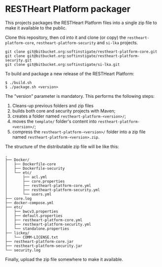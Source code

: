 # RESTHeart Platform packager

This projects packages the RESTHeart Platform files into a single zip file to make it available to the public.

Clone this repository, then cd into it and clone (or copy) the `restheart-platform-core`,  `restheart-platform-security` and `si-lka` projects.

```
git clone git@bitbucket.org:softinstigate/restheart-platform-core.git
git clone git@bitbucket.org:softinstigate/restheart-platform-security.git
git clone git@bitbucket.org:softinstigate/si-lka.git
```

To build and package a new release of the RESTHeart Platform:

```
$ ./build.sh
$ ./package.sh <version>
```

The "version" parameter is mandatory. This performs the following steps:

1. Cleans-up previous folders and zip files
2. builds both core and security projects with Maven;
3. creates a folder named `restheart-platform-<version>/`;
4. moves the `template/` folder's content into `restheart-platform-<version>/`;
5. compress the `restheart-platform-<version>/` folder into a zip file named `restheart-platform-<version>.zip`. 

The structure of the distributable zip file will be like this:

```
.
├── Docker/
│   ├── Dockerfile-core
│   ├── Dockerfile-security
│   └── etc/
│       ├── acl.yml
│       ├── core.properties
│       ├── restheart-platform-core.yml
│       ├── restheart-platform-security.yml
│       └── users.yml
├── core.log
├── docker-compose.yml
├── etc/
│   ├── bwcv3.properties
│   ├── default.properties
│   ├── restheart-platform-core.yml
│   ├── restheart-platform-security.yml
│   └── standalone.properties
├── lickey/
│   └── COMM-LICENSE.txt
├── restheart-platform-core.jar
├── restheart-platform-security.jar
└── security.log

```

Finally, upload the zip file somewhere to make it available.
